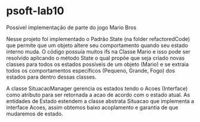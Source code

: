 # psoft-lab10
Possível implementação de parte do jogo Mario Bros

Nesse projeto foi implementado o Padrão State (na folder refactoredCode) que permite que um objeto altere seu comportamento quando seu estado interno muda.
O código possuía muitos ifs na Classe Mario e isso pode ser resolvido aplicando o método State o qual propõe que seja criado novas classes para todos os estados possíveis de um objeto (Mario) e se extraia todos os comportamentos específicos (Pequeno, Grande, Fogo) dos estados para dentro dessas classes. 

A classe SituacaoManager gerencia os estados tendo o Acoes (Interface) como atributo para ser retornada a acao de acordo com o estado atual. As entidades de Estado estendem a classe abstrata Situacao que implementa a interface Acoes, assim obtemos baixo acoplamento e garantia de que mudaremos de estado.
